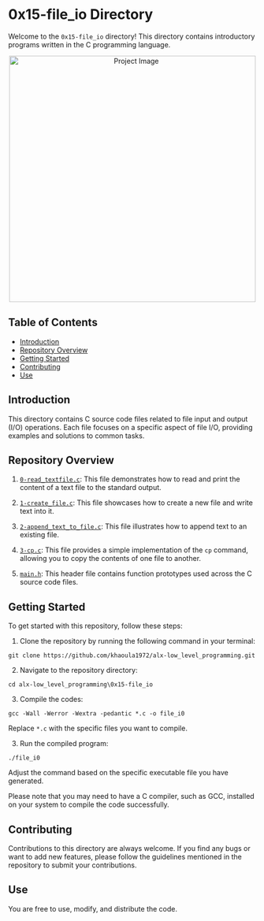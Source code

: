 # 0x15-file_io Directory

Welcome to the `0x15-file_io` directory! This directory contains introductory programs written in the C programming language.

<div align="center">
  <img src="https://i.pinimg.com/originals/f3/58/b6/f358b62998e8d639a62bac7f4c17d1d7.png" alt="Project Image" width="500">
</div>

## Table of Contents

- [Introduction](#introduction)
- [Repository Overview](#repository-overview)
- [Getting Started](#getting-started)
- [Contributing](#contributing)
- [Use](#use)

## Introduction

This directory contains C source code files related to file input and output (I/O) operations. Each file focuses on a specific aspect of file I/O, providing examples and solutions to common tasks.

## Repository Overview

1. [`0-read_textfile.c`](./0-read_textfile.c): This file demonstrates how to read and print the content of a text file to the standard output.
   
2. [`1-create_file.c`](./1-create_file.c): This file showcases how to create a new file and write text into it.
   
3. [`2-append_text_to_file.c`](./2-append_text_to_file.c): This file illustrates how to append text to an existing file.
   
4. [`3-cp.c`](./3-cp.c): This file provides a simple implementation of the `cp` command, allowing you to copy the contents of one file to another.
   
5. [`main.h`](./main.h): This header file contains function prototypes used across the C source code files.

## Getting Started

To get started with this repository, follow these steps:

1. Clone the repository by running the following command in your terminal:
```   
git clone https://github.com/khaoula1972/alx-low_level_programming.git
``` 
2. Navigate to the repository directory:
```
cd alx-low_level_programming\0x15-file_io
```
3. Compile the codes:
``` 
gcc -Wall -Werror -Wextra -pedantic *.c -o file_i0
``` 
Replace `*.c` with the specific files you want to compile.

3. Run the compiled program:
``` 
./file_i0
``` 
Adjust the command based on the specific executable file you have generated.

Please note that you may need to have a C compiler, such as GCC, installed on your system to compile the code successfully.

## Contributing

Contributions to this directory are always welcome. If you find any bugs or want to add new features, please follow the guidelines mentioned in the repository to submit your contributions.

## Use

You are free to use, modify, and distribute the code.


